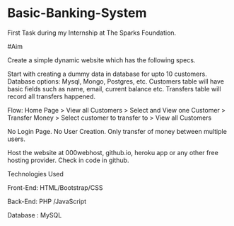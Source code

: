 # Basic-Banking-System

First Task during my Internship at The Sparks Foundation.

#Aim

Create a simple dynamic website which has the following specs.

Start with creating a dummy data in database for upto 10 customers. Database options: Mysql, Mongo, Postgres, etc. Customers table will have basic fields such as name, email, current balance etc. Transfers table will record all transfers happened.

Flow: Home Page > View all Customers > Select and View one Customer > Transfer Money > Select customer to transfer to > View all Customers

No Login Page. No User Creation. Only transfer of money between multiple users.

Host the website at 000webhost, github.io, heroku app or any other free hosting provider. Check in code in github.

Technologies Used

  Front-End: HTML/Bootstrap/CSS​
  
  Back-End: PHP​ /JavaScript​
  
  Database : MySQL

